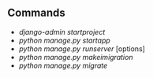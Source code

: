 ## Commands
- _django-admin startproject_ <name>
- _python manage.py startapp_ <name>
- _python manage.py runserver_ [options]
- _python manage.py makeimigration_
- _python manage.py migrate_




